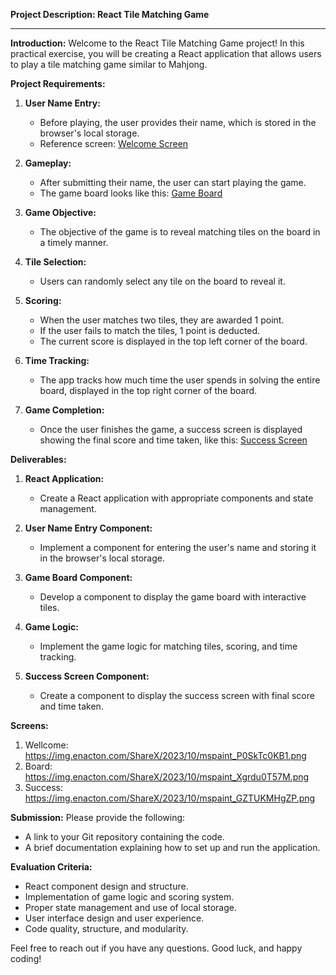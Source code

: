 **Project Description: React Tile Matching Game**

---

**Introduction:**
Welcome to the React Tile Matching Game project! In this practical exercise, you will be creating a React application that allows users to play a tile matching game similar to Mahjong. 

**Project Requirements:**

1. **User Name Entry:**
   - Before playing, the user provides their name, which is stored in the browser's local storage.
   - Reference screen: [Welcome Screen](https://img.enacton.com/ShareX/2023/10/mspaint_P0SkTc0KB1.png)

2. **Gameplay:**
   - After submitting their name, the user can start playing the game.
   - The game board looks like this: [Game Board](https://img.enacton.com/ShareX/2023/10/mspaint_Xgrdu0T57M.png)
   
3. **Game Objective:**
   - The objective of the game is to reveal matching tiles on the board in a timely manner.

4. **Tile Selection:**
   - Users can randomly select any tile on the board to reveal it.

5. **Scoring:**
   - When the user matches two tiles, they are awarded 1 point.
   - If the user fails to match the tiles, 1 point is deducted.
   - The current score is displayed in the top left corner of the board.

6. **Time Tracking:**
   - The app tracks how much time the user spends in solving the entire board, displayed in the top right corner of the board.

7. **Game Completion:**
   - Once the user finishes the game, a success screen is displayed showing the final score and time taken, like this: [Success Screen](https://img.enacton.com/ShareX/2023/10/mspaint_GZTUKMHgZP.png)

**Deliverables:**

1. **React Application:**
   - Create a React application with appropriate components and state management.

2. **User Name Entry Component:**
   - Implement a component for entering the user's name and storing it in the browser's local storage.

3. **Game Board Component:**
   - Develop a component to display the game board with interactive tiles.

4. **Game Logic:**
   - Implement the game logic for matching tiles, scoring, and time tracking.

5. **Success Screen Component:**
   - Create a component to display the success screen with final score and time taken.

**Screens:**
1. Wellcome: https://img.enacton.com/ShareX/2023/10/mspaint_P0SkTc0KB1.png
2. Board: https://img.enacton.com/ShareX/2023/10/mspaint_Xgrdu0T57M.png
3. Success: https://img.enacton.com/ShareX/2023/10/mspaint_GZTUKMHgZP.png

**Submission:**
Please provide the following:
- A link to your Git repository containing the code.
- A brief documentation explaining how to set up and run the application.

**Evaluation Criteria:**
- React component design and structure.
- Implementation of game logic and scoring system.
- Proper state management and use of local storage.
- User interface design and user experience.
- Code quality, structure, and modularity.

Feel free to reach out if you have any questions. Good luck, and happy coding!